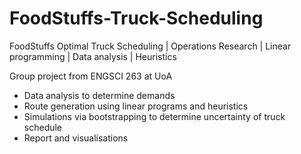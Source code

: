 # FoodStuffs-Truck-Scheduling
FoodStuffs Optimal Truck Scheduling | Operations Research | Linear programming | Data analysis | Heuristics 

Group project from ENGSCI 263 at UoA
- Data analysis to determine demands 
- Route generation using linear programs and heuristics 
- Simulations via bootstrapping to determine uncertainty of truck schedule 
- Report and visualisations 
